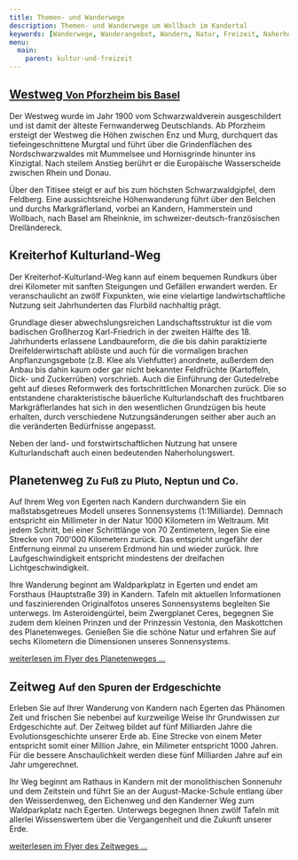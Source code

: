 ```yaml
---
title: Themen- und Wanderwege
description: Themen- und Wanderwege um Wollbach im Kandertal
keywords: [Wanderwege, Wanderangebot, Wandern, Natur, Freizeit, Naherholung]
menu:
  main:
    parent: kultur-und-freizeit
---
```


## [Westweg <small>Von Pforzheim bis Basel</small>](http://www.schwarzwaldverein.de/wege/fernwanderwege/westweg.html)
Der Westweg wurde im Jahr 1900 vom Schwarzwaldverein ausgeschildert und ist
damit der älteste Fernwanderweg Deutschlands. Ab Pforzheim ersteigt der Westweg
die Höhen zwischen Enz und Murg, durchquert das tiefeingeschnittene Murgtal und
führt über die Grindenflächen des Nordschwarzwaldes mit Mummelsee und
Hornisgrinde hinunter ins Kinzigtal. Nach steilem Anstieg berührt er die
Europäische Wasserscheide zwischen Rhein und Donau.

Über den Titisee steigt er auf bis zum höchsten Schwarzwaldgipfel, dem Feldberg.
Eine aussichtsreiche Höhenwanderung führt über den Belchen und durchs
Markgräflerland, vorbei an Kandern, Hammerstein und Wollbach, nach Basel am
Rheinknie, im schweizer-deutsch-französischen Dreiländereck.

## Kreiterhof Kulturland-Weg
Der Kreiterhof-Kulturland-Weg kann auf einem bequemen Rundkurs über drei
Kilometer mit sanften Steigungen und Gefällen erwandert werden. Er
veranschaulicht an zwölf Fixpunkten, wie eine vielartige
landwirtschaftliche Nutzung seit Jahrhunderten das Flurbild nachhaltig
prägt.

Grundlage dieser abwechslungsreichen Landschaftsstruktur ist die vom
badischen Großherzog Karl-Friedrich in der zweiten Hälfte des 18.
Jahrhunderts erlassene Landbaureform, die die bis dahin paraktizierte
Dreifelderwirtschaft ablöste und auch für die vormaligen brachen
Anpflanzungsgebote (z.B. Klee als Viehfutter) anordnete, außerdem den
Anbau bis dahin kaum oder gar nicht bekannter Feldfrüchte (Kartoffeln,
Dick- und Zuckerrüben) vorschrieb. Auch die Einführung der Gutedelrebe geht
auf dieses Reformwerk des fortschrittlichen Monarchen zurück. Die so
entstandene charakteristische bäuerliche Kulturlandschaft des fruchtbaren
Markgräflerlandes hat sich in den wesentlichen Grundzügen bis heute
erhalten, durch verschiedene Nutzungsänderungen seither aber auch an die
veränderten Bedürfnisse angepasst.

Neben der land- und forstwirtschaftlichen Nutzung hat unsere
Kulturlandschaft auch einen bedeutenden Naherholungswert.

## Planetenweg <small>Zu Fuß zu Pluto, Neptun und Co.</small>

Auf Ihrem Weg von Egerten nach Kandern durchwandern Sie ein maßstabsgetreues
Modell unseres Sonnensystems (1:1Milliarde). Demnach entspricht ein Millimeter
in der Natur 1000 Kilometern im Weltraum. Mit jedem Schritt, bei einer
Schrittlänge von 70 Zentimetern, legen Sie eine Strecke von 700'000
Kilometern zurück. Das entspricht ungefähr der Entfernung einmal zu unserem
Erdmond hin und wieder zurück. Ihre Laufgeschwindigkeit entspricht mindestens
der dreifachen Lichtgeschwindigkeit.

Ihre Wanderung beginnt am Waldparkplatz in Egerten und endet am Forsthaus
(Hauptstraße 39) in Kandern. Tafeln mit aktuellen Informationen und
faszinierenden Originalfotos unseres Sonnensystems begleiten Sie unterwegs.
Im Asteroidengürtel, beim Zwergplanet Ceres, begegnen Sie zudem dem kleinen
Prinzen und der Prinzessin Vestonia, den Maskottchen des Planetenweges.
Genießen Sie die schöne Natur und erfahren Sie auf sechs Kilometern die
Dimensionen unseres Sonnensystems.

[weiterlesen im Flyer des Planetenweges ...](/pdf/planetenweg.pdf)

## Zeitweg <small>Auf den Spuren der Erdgeschichte</small>

Erleben Sie auf Ihrer Wanderung von Kandern nach Egerten das Phänomen Zeit
und frischen Sie nebenbei auf kurzweilige Weise Ihr Grundwissen zur Erdgeschichte
auf. Der Zeitweg bildet auf fünf Milliarden Jahre die Evolutionsgeschichte
unserer Erde ab. Eine Strecke von einem Meter entspricht somit einer Million
Jahre, ein Milimeter entspricht 1000 Jahren. Für die bessere Anschaulichkeit
werden diese fünf Milliarden Jahre auf ein Jahr umgerechnet.

Ihr Weg beginnt am Rathaus in Kandern mit der monolithischen Sonnenuhr und
dem Zeitstein und führt Sie an der August-Macke-Schule entlang über den
Weisserdenweg, den Eichenweg und den Kanderner Weg zum Waldparkplatz nach
Egerten. Unterwegs begegnen Ihnen zwölf Tafeln mit allerlei Wissenswertem
über die Vergangenheit und die Zukunft unserer Erde.

[weiterlesen im Flyer des Zeitweges ...](/pdf/zeitweg.pdf)

